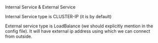 Internal Service & External Service

Internal Service type is CLUSTER-IP (it is by default)

External service type is LoadBalance (we should explicitly mention in the config file).
It will have external ip address using which we can connect from outside. 
